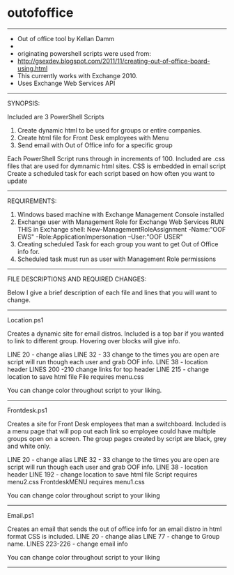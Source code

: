 outofoffice
===========

**********************************************************************************************
* Out of office tool by Kellan Damm
*
* originating powershell scripts were used from: 
* http://gsexdev.blogspot.com/2011/11/creating-out-of-office-board-using.html
* This currently works with Exchange 2010.
* Uses Exchange Web Services API
**********************************************************************************************

SYNOPSIS:

Included are 3 PowerShell Scripts 
1. Create dynamic html to be used for groups or entire companies.  
2. Create html file for Front Desk employees with Menu
3. Send email with Out of Office info for a specific group

Each PowerShell Script runs through in increments of 100.
Included are .css files that are used for dymnamic html sites. CSS is embedded in email script
Create a scheduled task for each script based on how often you want to update

**********************************************************************************************

REQUIREMENTS:

1. Windows based machine with Exchange Management Console installed
2. Exchange user with Management Role for Exchange Web Services
	RUN THIS in Exchange shell: 
	New-ManagementRoleAssignment -Name:"OOF EWS" -Role:ApplicationImpersonation –User:"OOF USER"
3. Creating scheduled Task for each group you want to get Out of Office info for.
4. Scheduled task must run as user with Management Role permissions



**********************************************************************************************

FILE DESCRIPTIONS AND REQUIRED CHANGES:

Below I give a brief description of each file and lines that you will want to change. 

**********************************************************************************************

Location.ps1

Creates a dynamic site for email distros. Included is a top bar if you wanted
to link to different group. Hovering over blocks will give info.

LINE 20 - change alias
LINE 32 - 33 change to the times you are open are script will run though each user and grab OOF info.
LINE 38 - location header
LINES 200 -210 change links for top header
LINE 215 - change location to save html file
File requires menu.css

You can change color throughout script to your liking.

**********************************************************************************************

Frontdesk.ps1

Creates a site for Front Desk employees that man a switchboard. Included is a menu page that will 
pop out each link so employee could have multiple groups open on a screen. The group pages created 
by script are black, grey and white only.

LINE 20 - change alias
LINE 32 - 33 change to the times you are open are script will run though each user and grab OOF info.
LINE 38 - location header
LINE 192 - change location to save html file
Script requires menu2.css
FrontdeskMENU requires menu1.css

You can change color throughout script to your liking

***********************************************************************************************

Email.ps1

Creates an email that sends the out of office info for an email distro in html format CSS is included.
LINE 20 - change alias
LINE 77 - change to Group name.
LINES 223-226 - change email info

You can change color throughout script to your liking

************************************************************************************************

